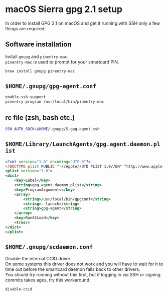 # macOS Sierra gpg 2.1 setup #

In order to install GPG 2.1 on macOS and get it running with SSH only a few
things are required:

## Software installation ##
Install `gnupg` and `pinentry-mac`.  
`pinentry-mac` is used to prompt for your smartcard PIN.
```sh
brew install gnupg pinentry-mac
```

## `$HOME/.gnupg/gpg-agent.conf` ##
```sh
enable-ssh-support
pinentry-program /usr/local/bin/pinentry-mac
```

## rc file (zsh, bash etc.) ##
```sh
SSH_AUTH_SOCK=$HOME/.gnupg/S.gpg-agent.ssh
```

## `$HOME/Library/LaunchAgents/gpg.agent.daemon.plist` ##
```xml
<?xml version="1.0" encoding="UTF-8"?>
<!DOCTYPE plist PUBLIC "-//Apple//DTD PLIST 1.0//EN" "http://www.apple.com/DTDs/PropertyList-1.0.dtd">
<plist version="1.0">
<dict>
	<key>Label</key>
	<string>gpg.agent.daemon.plist</string>
	<key>ProgramArguments</key>
	<array>
		<string>/usr/local/bin/gpgconf</string>
		<string>--launch</string>
		<string>gpg-agent</string>
	</array>
	<key>RunAtLoad</key>
	<true/>
</dict>
</plist>
```

## `$HOME/.gnupg/scdaemon.conf` ##
Disable the internal CCID driver.  
On some systems this driver does not work and you will have to wait for it to
time out before the smartcard daemon falls back to other drivers.  
You should try running without this first, but if logging in via SSH or signing
commits takes ages, try this workaround.
```
disable-ccid
```
